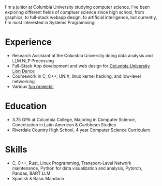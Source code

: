 I'm a junior at Columbia University studying computer science. I've been exploring different fields of comptuer science since high school, from graphics, to full-stack webapp design, to artificial intelligence, but currently, I'm most interested in Systems Programming!

# Experience
- Research Assistant at the Columbia University doing data analysis and LLM NLP Processing
- Full-Stack App development and web design for [Columbia University Lion Dance](https://www.culiondance.org)
- Coursework in C, C++, UNIX, linux kernel hacking, and low-level networking
- Various [fun projects!](projects) 

# Education
- 3.75 GPA at Columbia College, Majoring in Computer Science, Concetration in Latin American & Caribbean Studies
- Riverdale Country High School, 4 year Computer Science Curriculum
# Skills
- C, C++, Rust, Linux Programming, Transport-Level Network maintenance, Python for data visualization and analysis, Pytorch, Pandas, BART LLM
-  Spanish & Basic Mandarin
